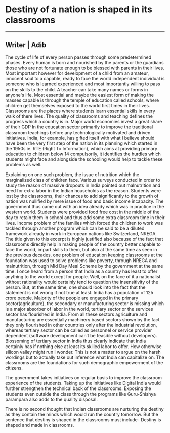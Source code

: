 # Destiny of a nation is shaped in its classrooms

---
Writer | Adib
---

The cycle of life of every person passes through some predetermined phases. Every human is born and nourished by the parents or the guardians those who are not fortunate enough to be blessed with parents in their lives. Most important however for development of a child from an amateur, innocent soul to a capable, ready to face the world independent individual is someone who is learned experienced and most importantly willing to pass on the skills to the child. A teacher can take many names or forms in anyone's life. Most essential and maybe the easiest form of making the masses capable is through the temple of education called schools, where children get themselves exposed to the world first times in their lives. Classrooms are the places where students learn essential skills in every walk of there lives. The quality of classrooms and teaching defines the progress which a country is in.
Major world economies invest a great share of their GDP In the education sector primarily to improve the traditional classroom teachings before any technologically motivated and driven initiatives. India, for example, has gifted itself with what I believe should have been the very first step of the nation in its planning which started in the 1950s ie. RTE (Right To Information), which aims at providing primary education to children below 14 compulsorily, it identifies the hurdles which students might face and alongside the schooling would help to tackle these problems as well.

Explaining on one such problem, the issue of nutrition which the marginalized class of children face. Various surveys conducted in order to study the reason of massive dropouts in India pointed out malnutrition and need for extra labor in the Indian households as the reason. Students were lost by the classrooms, their chances to add significantly to the growth of nation was nullified by mere issue of food and basic income incapacity. The government thus came out with an idea already which was in practice in the western world. 
Students were provided food free cost in the middle of the day to retain them in school and thus add some extra classroom time in their lives. Income problem of the families which forced the children to work was tackled through another program which can be said to be a diluted framework already in work in European nations like Switzerland, NREGA.
The title given to this excerpt is highly justified also because of the fact that classrooms directly help in making people of the country better capable to face the world, impart skills to them, but also at the same time as seen in the previous decades, one problem of education keeping classrooms at the foundation was used to solve problems like poverty, through NREGA and
malnutrition, through Mid Day Meal Scheme by the government at the same time.
I once heard from a person that India as a country has least to offer anything to the world except for people. Well, on the face of it a nationalist without rationality would certainly tend to question the insensitivity of the person. But, at the same time, one should look into the fact that the statement is not wrong if not true at least. India has a population of 125 crore people. Majority of the people are engaged in the primary sector(agriculture), the secondary or manufacturing sector is missing which is a major absorber of labor in the world, tertiary sector or the services sector has flourished in India. From all these sectors agriculture and manufacturing are essentially machinery
based sectors shown by the fact they only flourished in other countries only after the industrial revolution, whereas tertiary sector can be called as personnel or service provider dependent (software development can’t be feasible without developers). Blossoming of tertiary sector in India
thus clearly indicate that India certainly has if nothing else at least its skilled labor to offer. How otherwise silicon valley might run I wonder.
This is not a matter to argue on the harsh wordings but to actually take out inference what India can capitalize on. The classrooms are the foundations for such demographic empowerment of the citizens.

The government takes initiatives on regular basis to improve the classroom experience of the students. Taking up the initiatives like Digital India would further strengthen the technical back of the classrooms. Exposing the students even outside the class through the programs like Guru-Shishya parampara also adds to the quality disposal.

There is no second thought that Indian classrooms are nurturing the destiny as they contain the minds which would run the country tomorrow. But the sentence that destiny is shaped in the classrooms must include- Destiny is shaped and made in classrooms.